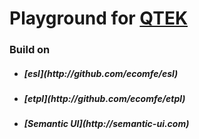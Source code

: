 # Playground for [QTEK](https://github.com/pissang/qtek)

### Build on

+ <h5> [esl](http://github.com/ecomfe/esl) </h5>
+ <h5> [etpl](http://github.com/ecomfe/etpl) </h5>
+ <h5> [Semantic UI](http://semantic-ui.com) </h5>